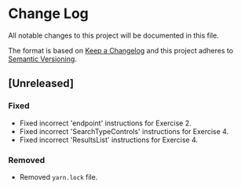 # Change Log
All notable changes to this project will be documented in this file.

The format is based on [Keep a Changelog](http://keepachangelog.com/) and this project adheres to [Semantic Versioning](http://semver.org/).

## [Unreleased]
### Fixed
- Fixed incorrect 'endpoint' instructions for Exercise 2.
- Fixed incorrect 'SearchTypeControls' instructions for Exercise 4.
- Fixed incorrect 'ResultsList' instructions for Exercise 4.

### Removed
- Removed `yarn.lock` file.

